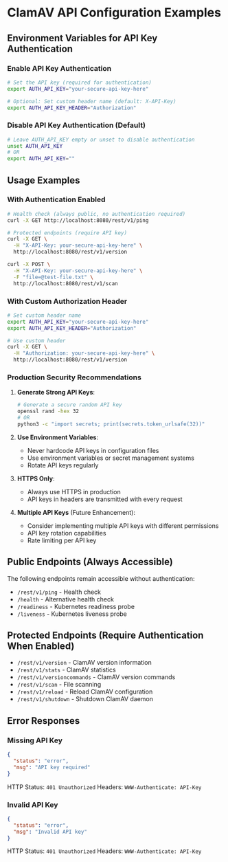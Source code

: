 # ClamAV API Configuration Examples

## Environment Variables for API Key Authentication

### Enable API Key Authentication

```bash
# Set the API key (required for authentication)
export AUTH_API_KEY="your-secure-api-key-here"

# Optional: Set custom header name (default: X-API-Key)
export AUTH_API_KEY_HEADER="Authorization"
```

### Disable API Key Authentication (Default)

```bash
# Leave AUTH_API_KEY empty or unset to disable authentication
unset AUTH_API_KEY
# OR
export AUTH_API_KEY=""
```

## Usage Examples

### With Authentication Enabled

```bash
# Health check (always public, no authentication required)
curl -X GET http://localhost:8080/rest/v1/ping

# Protected endpoints (require API key)
curl -X GET \
  -H "X-API-Key: your-secure-api-key-here" \
  http://localhost:8080/rest/v1/version

curl -X POST \
  -H "X-API-Key: your-secure-api-key-here" \
  -F "file=@test-file.txt" \
  http://localhost:8080/rest/v1/scan
```

### With Custom Authorization Header

```bash
# Set custom header name
export AUTH_API_KEY="your-secure-api-key-here"
export AUTH_API_KEY_HEADER="Authorization"

# Use custom header
curl -X GET \
  -H "Authorization: your-secure-api-key-here" \
  http://localhost:8080/rest/v1/version
```

### Production Security Recommendations

1. **Generate Strong API Keys**:

   ```bash
   # Generate a secure random API key
   openssl rand -hex 32
   # OR
   python3 -c "import secrets; print(secrets.token_urlsafe(32))"
   ```

2. **Use Environment Variables**:
   - Never hardcode API keys in configuration files
   - Use environment variables or secret management systems
   - Rotate API keys regularly

3. **HTTPS Only**:
   - Always use HTTPS in production
   - API keys in headers are transmitted with every request

4. **Multiple API Keys** (Future Enhancement):
   - Consider implementing multiple API keys with different permissions
   - API key rotation capabilities
   - Rate limiting per API key

## Public Endpoints (Always Accessible)

The following endpoints remain accessible without authentication:

- `/rest/v1/ping` - Health check
- `/health` - Alternative health check
- `/readiness` - Kubernetes readiness probe
- `/liveness` - Kubernetes liveness probe

## Protected Endpoints (Require Authentication When Enabled)

- `/rest/v1/version` - ClamAV version information
- `/rest/v1/stats` - ClamAV statistics
- `/rest/v1/versioncommands` - ClamAV version commands
- `/rest/v1/scan` - File scanning
- `/rest/v1/reload` - Reload ClamAV configuration
- `/rest/v1/shutdown` - Shutdown ClamAV daemon

## Error Responses

### Missing API Key

```json
{
  "status": "error",
  "msg": "API key required"
}
```

HTTP Status: `401 Unauthorized`
Headers: `WWW-Authenticate: API-Key`

### Invalid API Key

```json
{
  "status": "error",
  "msg": "Invalid API key"
}

```
HTTP Status: `401 Unauthorized`
Headers: `WWW-Authenticate: API-Key`
